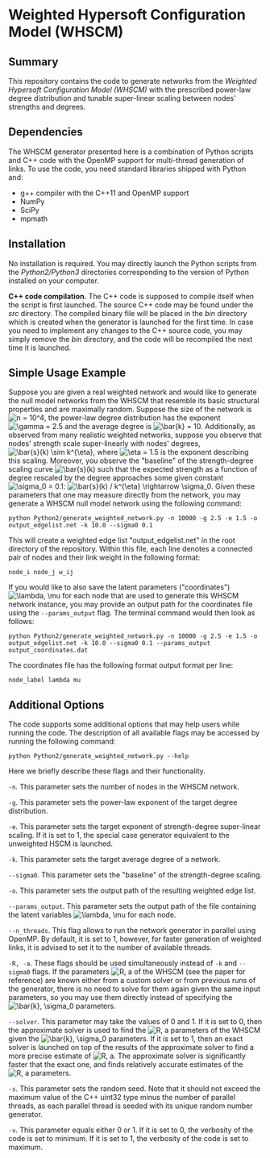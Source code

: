 # Weighted Hypersoft Configuration Model (WHSCM)

## Summary
This repository contains the code to generate networks from the _Weighted Hypersoft Configuration Model (WHSCM)_ with the prescribed power-law degree distribution and tunable super-linear scaling between nodes' strengths and degrees.

## Dependencies

The WHSCM generator presented here is a combination of Python scripts and C++ code with the OpenMP support for multi-thread generation of links. To use the code, you need standard libraries shipped with Python and:

* g++ compiler with the C++11 and OpenMP support
* NumPy
* SciPy
* mpmath

## Installation

No installation is required. You may directly launch the Python scripts from the _Python2/Python3_ directories corresponding to the version of Python installed on your computer.

**C++ code compilation.** The C++ code is supposed to compile itself when the script is first launched. The source C++ code may be found under the _src_ directory. The compiled binary file will be placed in the _bin_ directory which is created when the generator is launched for the first time. In case you need to implement any changes to the C++ source code, you may simply remove the _bin_ directory, and the code will be recompiled the next time it is launched.

## Simple Usage Example

Suppose you are given a real weighted network and would like to generate the null model networks from the WHSCM that resemble its basic structural properties and are maximally random. Suppose the size of the network is ![$n = 10^4$](https://render.githubusercontent.com/render/math?math=%24n%20%3D%2010%5E4%24), the power-law degree distribution has the exponent ![$\gamma = 2.5$](https://render.githubusercontent.com/render/math?math=%24%5Cgamma%20%3D%202.5%24) and the average degree is ![$\bar{k} = 10$](https://render.githubusercontent.com/render/math?math=%24%5Cbar%7Bk%7D%20%3D%2010%24). Additionally, as observed from many realistic weighted networks, suppose you observe that nodes' strength scale super-linearly with nodes' degrees, ![$\bar{s}(k) \sim k^{\eta}$](https://render.githubusercontent.com/render/math?math=%24%5Cbar%7Bs%7D(k)%20%5Csim%20k%5E%7B%5Ceta%7D%24), where ![$\eta = 1.5$](https://render.githubusercontent.com/render/math?math=%24%5Ceta%20%3D%201.5%24) is the exponent describing this scaling. Moreover, you observe the "baseline" of the strength-degree scaling curve ![$\bar{s}(k)$](https://render.githubusercontent.com/render/math?math=%24%5Cbar%7Bs%7D(k)%24) such that the expected strength as a function of degree rescaled by the degree approaches some given constant ![$\sigma_0 = 0.1$](https://render.githubusercontent.com/render/math?math=%24%5Csigma_0%20%3D%200.1%24): ![$\bar{s}(k) / k^{\eta} \rightarrow \sigma_0$](https://render.githubusercontent.com/render/math?math=%24%5Cbar%7Bs%7D(k)%20%2F%20k%5E%7B%5Ceta%7D%20%5Crightarrow%20%5Csigma_0%24). Given these parameters that one may measure directly from the network, you may generate a WHSCM null model network using the following command:
```
python Python2/generate_weighted_network.py -n 10000 -g 2.5 -e 1.5 -o output_edgelist.net -k 10.0 --sigma0 0.1
```

This will create a weighted edge list "output_edgelist.net" in the root directory of the repository. Within this file, each line denotes a connected pair of nodes and their link weight in the following format:
```
node_i node_j w_ij
```

If you would like to also save the latent parameters ("coordinates") ![$\lambda, \mu$](https://render.githubusercontent.com/render/math?math=%24%5Clambda%2C%20%5Cmu%24) for each node that are used to generate this WHSCM network instance, you may provide an output path for the coordinates file using the `--params_output` flag. The terminal command would then look as follows:
```
python Python2/generate_weighted_network.py -n 10000 -g 2.5 -e 1.5 -o output_edgelist.net -k 10.0 --sigma0 0.1 --params_output output_coordinates.dat
```

The coordinates file has the following format output format per line:
```
node_label lambda mu
```

## Additional Options

The code supports some additional options that may help users while running the code. The description of all available flags may be accessed by running the following command:
```
python Python2/generate_weighted_network.py --help
```
Here we briefly describe these flags and their functionality.

`-n`. This parameter sets the number of nodes in the WHSCM network.

`-g`. This parameter sets the power-law exponent of the target degree distribution.

`-e`. This parameter sets the target exponent of strength-degree super-linear scaling. If it is set to 1, the special case generator equivalent to the unweighted HSCM is launched.

`-k`. This parameter sets the target average degree of a network.

`--sigma0`. This parameter sets the "baseline" of the strength-degree scaling.

`-o`. This parameter sets the output path of the resulting weighted edge list.

`--params_output`. This parameter sets the output path of the file containing the latent variables ![$\lambda, \mu$](https://render.githubusercontent.com/render/math?math=%24%5Clambda%2C%20%5Cmu%24) for each node.

`--n_threads`. This flag allows to run the network generator in parallel using OpenMP. By default, it is set to 1, however, for faster generation of weighted links, it is advised to set it to the number of available threads.

`-R, -a`. These flags should be used simultaneously instead of `-k` and `--sigma0` flags. If the parameters ![$R, a$](https://render.githubusercontent.com/render/math?math=%24R%2C%20a%24) of the WHSCM (see the paper for reference) are known either from a custom solver or from previous runs of the generator, there is no need to solve for them again given the same input parameters, so you may use them directly instead of specifying the ![$\bar{k}, \sigma_0$](https://render.githubusercontent.com/render/math?math=%24%5Cbar%7Bk%7D%2C%20%5Csigma_0%24) parameters.

`--solver`. This parameter may take the values of 0 and 1. If it is set to 0, then the approximate solver is used to find the ![$R, a$](https://render.githubusercontent.com/render/math?math=%24R%2C%20a%24) parameters of the WHSCM given the ![$\bar{k}, \sigma_0$](https://render.githubusercontent.com/render/math?math=%24%5Cbar%7Bk%7D%2C%20%5Csigma_0%24) parameters. If it is set to 1, then an exact solver is launched on top of the results of the approximate solver to find a more precise estimate of ![$R, a$](https://render.githubusercontent.com/render/math?math=%24R%2C%20a%24). The approximate solver is significantly faster that the exact one, and finds relatively accurate estimates of the ![$R, a$](https://render.githubusercontent.com/render/math?math=%24R%2C%20a%24) parameters.

`-s`. This parameter sets the random seed. Note that it should not exceed the maximum value of the C++ uint32 type minus the number of parallel threads, as each parallel thread is seeded with its unique random number generator. 

`-v`. This parameter equals either 0 or 1. If it is set to 0, the verbosity of the code is set to minimum. If it is set to 1, the verbosity of the code is set to maximum.